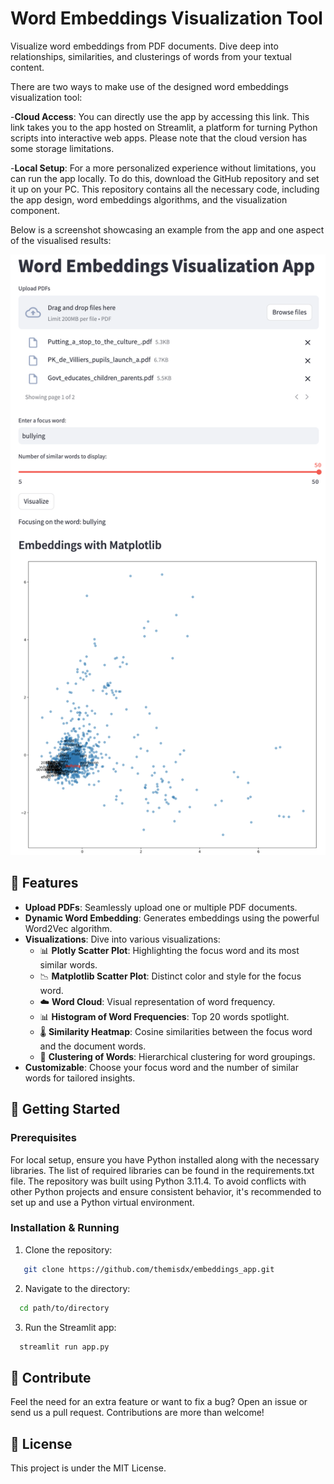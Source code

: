 # Word Embeddings Visualization Tool

Visualize word embeddings from PDF documents. Dive deep into relationships, similarities, and clusterings of words from your textual content.

There are two ways to make use of the designed word embeddings visualization tool:

-**Cloud Access**: You can directly use the app by accessing this link. This link takes you to the app hosted on Streamlit, a platform for turning Python scripts into interactive web apps. Please note that the cloud version has some storage limitations.

-**Local Setup**: For a more personalized experience without limitations, you can run the app locally. To do this, download the GitHub repository and set it up on your PC. This repository contains all the necessary code, including the app design, word embeddings algorithms, and the visualization component.

Below is a screenshot showcasing an example from the app and one aspect of the visualised results:


![Word Embedding Visualization](images/user_interface.png) 


## 🌟 Features

- **Upload PDFs**: Seamlessly upload one or multiple PDF documents.
- **Dynamic Word Embedding**: Generates embeddings using the powerful Word2Vec algorithm.
- **Visualizations**: Dive into various visualizations:
  - 📊 **Plotly Scatter Plot**: Highlighting the focus word and its most similar words.
  - 📉 **Matplotlib Scatter Plot**: Distinct color and style for the focus word.
  - ☁️ **Word Cloud**: Visual representation of word frequency.
  - 📊 **Histogram of Word Frequencies**: Top 20 words spotlight.
  - 🌡️ **Similarity Heatmap**: Cosine similarities between the focus word and the document words.
  - 🌲 **Clustering of Words**: Hierarchical clustering for word groupings.
- **Customizable**: Choose your focus word and the number of similar words for tailored insights.

## 🚀 Getting Started

### Prerequisites

For local setup, ensure you have Python installed along with the necessary libraries. The list of required libraries can be found in the requirements.txt file. The repository was built using Python 3.11.4. To avoid conflicts with other Python projects and ensure consistent behavior, it's recommended to set up and use a Python virtual environment.

### Installation & Running

1. Clone the repository:

```bash
   git clone https://github.com/themisdx/embeddings_app.git
```

2. Navigate to the directory:

```bash
  cd path/to/directory
```

3. Run the Streamlit app:
  
```bash
  streamlit run app.py
```

## 🙌 Contribute
Feel the need for an extra feature or want to fix a bug? Open an issue or send us a pull request. Contributions are more than welcome!

## 📜 License
This project is under the MIT License.
